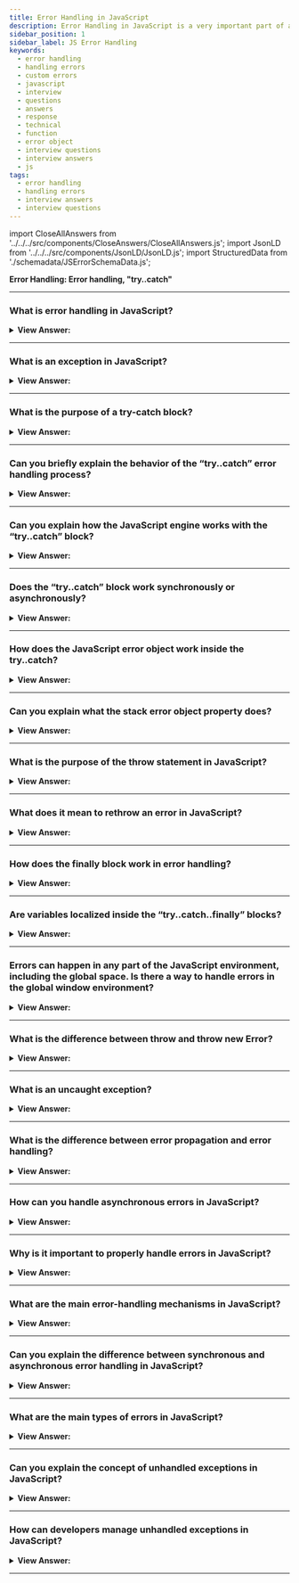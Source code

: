 ```yaml
---
title: Error Handling in JavaScript
description: Error Handling in JavaScript is a very important part of any web application. The try…catch construct has two main blocks, try and then catch blocks. Questions
sidebar_position: 1
sidebar_label: JS Error Handling
keywords:
  - error handling
  - handling errors
  - custom errors
  - javascript
  - interview
  - questions
  - answers
  - response
  - technical
  - function
  - error object
  - interview questions
  - interview answers
  - js
tags:
  - error handling
  - handling errors
  - interview answers
  - interview questions
---
```


import CloseAllAnswers from '../../../src/components/CloseAnswers/CloseAllAnswers.js';
import JsonLD from '../../../src/components/JsonLD/JsonLD.js';
import StructuredData from './schemadata/JSErrorSchemaData.js';

<JsonLD data={StructuredData} />

<head>
  <title>Error Handling | Frontend JavaScript Interview Questions</title>
</head>

**Error Handling: Error handling, "try..catch"**

<CloseAllAnswers />

---

### What is error handling in JavaScript?

<details>
  <summary><strong>View Answer:</strong></summary>
  <div>
  <div><strong>Interview Response:</strong> Error handling is the process of catching and managing exceptions or errors that occur during code execution to prevent program failure.
  </div>
  </div>
</details>

---

### What is an exception in JavaScript?

<details>
  <summary><strong>View Answer:</strong></summary>
  <div>
  <div><strong>Interview Response:</strong> An exception is an unexpected event or error that occurs during code execution, which can disrupt the normal flow of the program.<br />
  </div>
  </div>
</details>

---

### What is the purpose of a try-catch block?

<details>
  <summary><strong>View Answer:</strong></summary>
  <div>
  <div><strong>Interview Response:</strong> A try-catch block is used to handle exceptions by enclosing error-prone code in a try block and catching errors in the catch block.<br />
  </div>
  </div>
</details>

---

### Can you briefly explain the behavior of the “try..catch” error handling process?

<details>
  <summary><strong>View Answer:</strong></summary>
  <div>
  <div><strong>Interview Response:</strong> The try…catch construct has two main blocks, try and then catch blocks. First, the code in the try executes on the try block. If there is no error, it proceeds to execute and exit the code, skipping the catch. If there is an error in the try block, the catch gets invoked, and the error gets returned.</div><br />
  <div><strong>Technical Response:</strong> The try...catch construct has two main blocks: try, and then catch<br /><br />
  <strong>Steps:</strong><br /><br />
  <ol>
    <li>First, the code in try &#123;...&#125; executes.</li>
    <li>If there were no errors, then catch(err) is ignored: the execution reaches the end of try and goes on, skipping catch.</li>
    <li>If an error occurs, the try execution stops, and control flows to the beginning of catch(err). The err variable (we can use any name for it) contains an error object with details about what happened.</li>
  </ol>
  </div><br />
  <div><strong className="codeExample">Code Example:</strong><br /><br />

  <div></div>

```js
try {
  alert('Start of try runs'); // (1) <--

  lalala; // error, variable is not defined!

  alert('End of try (never reached)'); // (2)
} catch (err) {
  alert(`Error has occurred!`); // (3) <--
}
```

  </div>
  </div>
</details>

---

### Can you explain how the JavaScript engine works with the “try..catch” block?

<details>
  <summary><strong>View Answer:</strong></summary>
  <div>
  <div><strong>Interview Response:</strong> The most significant part of the interaction with the JavaScript engine is that the try..catch only works for runtime errors. The code must be runnable for `try..catch` to work. In other words, it should be valid JavaScript.</div><br />
  <div><strong>Technical Response:</strong> The most striking aspect of the interface with the JavaScript engine is that the try..catch statement only works for runtime failures. The code must be runnable for 'try..catch' to work. In other words, it should be legitimate JavaScript. It does not work if the code in the "try..catch" block incorrectly gets written. The JavaScript engine examines the code before running it. The errors that occur during the reading phase are called "parse-time" errors, and they are unrecoverable (from inside that code). This behavior is due to the engine's inability to comprehend the code. As a result, try...catch can only handle failures in "valid" code. Such mistakes commonly get referred to as "runtime errors" or "exceptions" in some instances.
  </div><br />
  <div><strong className="codeExample">Code Example:</strong><br /><br />

  <div></div>

```js
try {
  {{{{{{{{{{{{ // Syntax error will be invoked and not caught by catch handler
} catch(e) {
  alert("The engine can't understand this code, it's invalid");
}

```

  </div>
  </div>
</details>

---

### Does the “try..catch” block work synchronously or asynchronously?

<details>
  <summary><strong>View Answer:</strong></summary>
  <div>
  <div><strong>Interview Response:</strong> The JavaScript try..catch works synchronously when executed. We cannot use asynchronous methods or functions inside the try block because the code gets set to execute later while the catch has already finished, and the code dies inside the try block.</div><br />
  <div><strong>Technical Response:</strong> The JavaScript try..catch method operates synchronously when running. If an exception occurs in "scheduled" code, such as setTimeout, try..catch does not catch it. After the engine has exited the try..catch construct, the function gets called. To catch an exception within a scheduled function, try..catch must be present.
  </div><br />
  <div><strong className="codeExample">Code Example:</strong><br /><br />

  <div></div>

```js
try {
  setTimeout(function () {
    noSuchVariable; // script will die here
  }, 1000);
} catch (e) {
  alert("won't work");
}

//////// HOW TO FIX THIS ////////

// try..catch must be called inside of the setTimeout function
setTimeout(function () {
  try {
    noSuchVariable; // try..catch handles the error!
  } catch {
    alert('error is caught here!');
  }
}, 1000);
```

  </div>
  </div>
</details>

---

### How does the JavaScript error object work inside the try..catch?

<details>
  <summary><strong>View Answer:</strong></summary>
  <div>
  <div><strong>Interview Response:</strong> The error object has two main properties for all built-in errors, including the name and message properties. The err.name reflects the name of the error like an undefined variable, which returns a ReferenceError. The err.message returns a text-based message reflecting the error details.</div><br />
  <div><strong>Technical Response:</strong> JavaScript generates an object containing its details when an error occurs. The object then gets passed as an argument to catch. The error object has two significant fields for all built-in errors: the name and message properties. Like an undefined variable, err.name reflects the name of the error and produces a ReferenceError. The err.message returns a textual message reflecting the error details. In addition to the name and message properties, other non-standard properties are available in most environments.
  </div><br />
  <div><strong className="codeExample">Code Example:</strong><br /><br />

  <div></div>

```js
try {
  lalala; // error, variable is not defined!
} catch (err) {
  alert(err.name); // ReferenceError
  alert(err.message); // lalala is not defined
  alert(err.stack); // ReferenceError: lalala is not defined at (...call stack)

  // Can also show an error as a whole
  // The error is converted to string as "name: message"
  alert(err); // ReferenceError: lalala is not defined
}
```

:::note
In addition to the name and message properties, other non-standard properties are available in most environments.
:::

  </div>
  </div>
</details>

---

### Can you explain what the stack error object property does?

<details>
  <summary><strong>View Answer:</strong></summary>
  <div>
  <div><strong>Interview Response:</strong> The error object stack property returns a string with information about the sequence of nested calls that led to the error within the current call stack. It is commonly used for JavaScript debugging purposes and helps resolve issues within the code.
</div><br />
  <div><strong className="codeExample">Code Example:</strong><br /><br />

  <div></div>

```js
try {
  lalala; // error, variable is not defined!
} catch (err) {
  alert(err.stack); // ReferenceError: lalala is not defined at (...call stack)
}
```

  </div>
  </div>
</details>

---

### What is the purpose of the throw statement in JavaScript?

<details>
  <summary><strong>View Answer:</strong></summary>
  <div>
  <div><strong>Interview Response:</strong> The throw statement is used to manually generate an error or exception in a program. It allows developers to create custom error messages and trigger the catch block of a try-catch statement, allowing for more specific and fine-grained error handling.
</div><br />
  <div><strong className="codeExample">Code Example:</strong><br /><br />

  <div></div>

```js
function getRectArea(width, height) {
  if (isNaN(width) || isNaN(height)) {
    throw 'Parameter is not a number!';
  }
}

try {
  getRectArea(3, 'A');
} catch (e) {
  console.error(e);
  // expected output: "Parameter is not a number!"
}

///////////////////////////////////

// Standard errors
let error = new Error(message);
// or
let error = new SyntaxError(message);
let error = new ReferenceError(message);
// ...

///////////////////////////////////

// Standard error use
let error = new Error('Things happen o_O');

alert(error.name); // Error
alert(error.message); // Things happen o_O
```

:::note
The program terminates if no catch block exists among caller functions. JavaScript has many built-in constructors for standard errors: Error, SyntaxError, ReferenceError, TypeError, and others, and we can use them to create error objects.
:::

  </div>
  </div>
</details>

---

### What does it mean to rethrow an error in JavaScript?

<details>
  <summary><strong>View Answer:</strong></summary>
  <div>
  <div><strong>Interview Response:</strong> When dealing with errors, handling them at the perimeter of your application is not always sufficient. By the time the error bubbles up, we have often lost a lot of the context in which the error gets thrown. People sometimes catch an error, record it locally somehow, and then rethrow it. Rethrowing is the basic concept of using a throw statement when there is no clear way to handle an error. This process maintains the original stack trace recorded by the error as you "pass it back up" the call stack.</div><br />
  <div><strong>Technical Response:</strong> There is no special "rethrow" keyword in JavaScript. You throw() the error you caught, which maintains the original stack trace recorded by the error as you "pass it back up" the call stack.<br /><br />
  <strong>More specifically, the "rethrowing" approach gets described as follows:</strong><br /><br />
  <ol>
    <li>All errors get caught.</li>
    <li>We examine the error object err in the catch(err)#123;...&#125; block.</li>
    <li>We throw err if we don’t know how to handle it.</li>
  </ol>
  </div><br />
  <div><strong className="codeExample">Code Example:</strong><br /><br />

  <div></div>

```js
let json = '{ "age": 30 }'; // incomplete data
try {
  let user = JSON.parse(json);

  if (!user.name) {
    throw new SyntaxError('Incomplete data: no name');
  }

  blabla(); // unexpected error

  alert(user.name);
} catch (e) {
  if (e instanceof SyntaxError) {
    alert('JSON Error: ' + e.message);
  } else {
    throw e; // rethrow (*)
  }
}
```

  </div>
  </div>
</details>

---

### How does the finally block work in error handling?

<details>
  <summary><strong>View Answer:</strong></summary>
  <div>
  <div><strong>Interview Response:</strong> The finally block in error handling executes regardless of whether an exception occurs or not. It's often used for cleanup tasks, like closing files or database connections.
</div><br />
  <div><strong>Technical Response:</strong> In JavaScript, the try..catch..finally statement works in an ordered fashion. The first try block is where code execution happens. The catch statement executes if an exception gets thrown in the try block. The finally statement block contains all of the code executed after the try and catch statements resolve. If the try block executes without errors, the finally block gets executed. If the try statement results in an error, it passes the error to the catch block, and then and only then does the finally statement run.
</div><br />
  <div><strong className="codeExample">Code Example:</strong><br /><br />

  <div></div>

```js
try {
  //... try to execute the code ...
} catch (e) {
  //... handle errors ...
} finally {
  //... execute always ...
}
```

  </div>
  </div>
</details>

---

### Are variables localized inside the “try..catch..finally” blocks?

<details>
  <summary><strong>View Answer:</strong></summary>
  <div>
  <div><strong>Interview Response:</strong> Yes, as with everything in curly brackets (&#123;...&#125;), variables are localized to the “try..catch..finally” blocks individually. If a variable gets declared with one of the blocks, it is only accessible within that block.
</div><br />
  <div><strong className="codeExample">Code Example:</strong><br /><br />

  <div></div>

```js
let hello2 = 'Hello, JavaScript';

try {
  let hello = 'hello';
  console.log(hello); // returns "hello"
} catch (e) {
  console.log(e.message);
} finally {
  console.log(hello); // ReferenceError: hello is not defined
  console.log(hello2); // returns "Hello, JavaScript" from the global variable
}

console.log(hello); // ReferenceError: hello is not defined
```

  </div>
  </div>
</details>

---

### Errors can happen in any part of the JavaScript environment, including the global space. Is there a way to handle errors in the global window environment?

<details>
  <summary><strong>View Answer:</strong></summary>
  <div>
  <div><strong>Interview Response:</strong> Yes, we can use the global handler (global catch) window.onerror that is part of the Web API.</div><br />
  <div><strong>Technical Response:</strong> Yes, we can use the global handler (global catch) window.onerror that is part of the Web API. The onerror property of the GlobalEventHandlers mixin is an EventHandler that processes error events. Error events fire at various targets for different kinds of errors, such as runtime errors or when a resource (such as an img or script tags) fails to load. Installing a global error event handler is useful for the automated collection of error reports.
  </div><br />
  <div><strong className="codeExample">Code Example:</strong><br /><br />

<strong>Syntax: </strong> window.onerror = function(message, source, lineno, colno, error) &#123; ... &#125;;<br /><br />

  <div></div>

```js
window.onerror = function (message, url, line, col, error) {
  alert(`${message}\n At ${line}:${col} of ${url}`);
};

function readData() {
  badFunc(); // Whoops, something went wrong!
}

readData();
```

  </div>
  </div>
</details>

---

### What is the difference between throw and throw new Error?

<details>
  <summary><strong>View Answer:</strong></summary>
  <div>
  <div><strong>Interview Response:</strong> `throw` raises any object as an exception. `throw new Error` creates a new Error object with a specific message. The latter provides stack trace for debugging, which the former may not, depending on the thrown object.<br />
  </div><br />
  <div><strong className="codeExample">Code Example:</strong><br /><br />

  <div></div>

```javascript
try {
    let condition = false;

    if (!condition) {
        // throw any object
        // throw "An error occurred"; 

        // throw new Error
        throw new Error("An error occurred");
    }
} catch (error) {
    console.log(error); // Prints: Error: An error occurred
} finally {
    console.log("Finally block executed");
}

```

In this code, if `condition` is `false`, an exception is thrown. In the `catch` block, this exception is caught and its message is logged. Regardless of whether an exception occurs, the `finally` block always executes.

  </div>
  </div>
</details>

---

### What is an uncaught exception?

<details>
  <summary><strong>View Answer:</strong></summary>
  <div>
  <div><strong>Interview Response:</strong> An uncaught exception is an error that has not been caught by any try-catch block and can lead to program termination.</div><br />
  <div><strong className="codeExample">Code Example:</strong><br /><br />

  <div></div>

```js
try {
    throw new Error("An error occurred");
    // No catch block here
} finally {
    console.log("Finally block executed");
}
// Output: Uncaught Error: An error occurred
```

  </div>
  </div>
</details>

---

### What is the difference between error propagation and error handling?

<details>
  <summary><strong>View Answer:</strong></summary>
  <div>
  <div><strong>Interview Response:</strong> Error propagation allows errors to bubble up through the function call stack until caught. Error handling involves using strategies (like try/catch/finally blocks) to intercept, log, or respond to errors when they occur.</div><br />
  <div><strong className="codeExample">Code Example:</strong><br /><br />

  <div></div>

```javascript
function functionA() {
    throw new Error("An error occurred in functionA");
}

function functionB() {
    functionA();
}

try {
    // Error propagation: The error in functionA propagates to functionB, then up to here
    functionB();
} catch (error) {
    // Error handling: The error is caught and handled here
    console.log(error.message); // Prints: An error occurred in functionA
}
```

In this example, an error is thrown in `functionA`. This error is not caught within `functionA`, so it propagates up the call stack to `functionB`. From `functionB`, the error propagates up to the `try` block. This is where the error is caught and handled.

  </div>
  </div>
</details>

---

### How can you handle asynchronous errors in JavaScript?

<details>
  <summary><strong>View Answer:</strong></summary>
  <div>
  <div><strong>Interview Response:</strong> Asynchronous errors can be handled using callbacks with error-first arguments, Promises with .catch(), or async/await with try-catch blocks.<br />
  </div><br />
  <div><strong className="codeExample">Code Example:</strong><br /><br />

  <div></div>

```js
async function asyncFunc() {
    try {
        await someAsyncOperation();
    } catch (error) {
        console.log(error);
    }
}

```

  </div>
  </div>
</details>

---

### Why is it important to properly handle errors in JavaScript?

<details>
  <summary><strong>View Answer:</strong></summary>
  <div>
  <div><strong>Interview Response:</strong> Proper error handling helps maintain application stability, improves user experience, simplifies debugging, and enhances security.<br />
  </div>
  </div>
</details>

---

### What are the main error-handling mechanisms in JavaScript?

<details>
  <summary><strong>View Answer:</strong></summary>
  <div>
  <div><strong>Interview Response:</strong> JavaScript primarily handles errors using `try/catch/finally` for synchronous code, callbacks with error parameters for asynchronous operations in Node.js style, and Promises combined with `async/await` for modern asynchronous operations.</div><br />
  <div><strong className="codeExample">Code Example:</strong><br /><br />

  <div></div>

1. `try/catch/finally`:

```javascript
try {
    // code that may throw an error
    throw new Error("An error occurred");
} catch (error) {
    console.log(error.message);
} finally {
    console.log("This always runs");
}
```

2. Callbacks with error parameters:

```javascript
fs.readFile('/nonexistentfile.txt', function(err, data) {
  if (err) {
    console.log("Error reading file:", err);
  } else {
    console.log(data);
  }
});
```

3. Promises and `async/await`:

```javascript
async function asyncFunc() {
    try {
        let data = await fetch('https://nonexistenturl.com');
        console.log(data);
    } catch (error) {
        console.log("Error fetching data:", error);
    }
}
asyncFunc();
```

In these examples, `fs` represents the Node.js file system module and `fetch` is a browser-based API used for making HTTP requests. Please replace `/nonexistentfile.txt` and `'https://nonexistenturl.com'` with valid file path and URL respectively.

  </div>
  </div>
</details>

---

### Can you explain the difference between synchronous and asynchronous error handling in JavaScript?

<details>
  <summary><strong>View Answer:</strong></summary>
  <div>
  <div><strong>Interview Response:</strong> Synchronous error handling occurs when code is executed in a linear, sequential manner, and errors are handled immediately when they occur. Asynchronous error handling, on the other hand, involves handling errors that may occur during the execution of asynchronous operations, such as AJAX calls or promises. Asynchronous error handling often requires different techniques, such as using error callbacks or the catch method in promises.<br />
  </div>
  </div>
</details>

---

### What are the main types of errors in JavaScript?

<details>
  <summary><strong>View Answer:</strong></summary>
  <div>
  <div><strong>Interview Response:</strong> The main types of errors in JavaScript are Syntax Errors, Runtime Errors, and Logical Errors. Syntax Errors occur when there is a mistake in the syntax of the code, preventing it from being parsed.<br />
  </div>
  </div>
</details>

---

### Can you explain the concept of unhandled exceptions in JavaScript?

<details>
  <summary><strong>View Answer:</strong></summary>
  <div>
  <div><strong>Interview Response:</strong> An unhandled exception in JavaScript is an error or exception that isn't captured by any `catch` block in the current execution context, typically causing the program to crash.<br />
  </div><br />
  <div><strong className="codeExample">Code Example:</strong><br /><br />

  <div></div>

```javascript
function throwsError() {
    throw new Error("An error occurred");
}

try {
    // This function invocation is not within a try block
    throwsError();
} catch (error) {
    // This catch block does not catch the error thrown by throwsError()
}

// Output: Uncaught Error: An error occurred
```

In this example, the function `throwsError()` throws an error. Because the invocation of `throwsError()` is not wrapped in a `try` block, the thrown error is an unhandled exception.

  </div>
  </div>
</details>

---

### How can developers manage unhandled exceptions in JavaScript?

<details>
  <summary><strong>View Answer:</strong></summary>
  <div>
  <div><strong>Interview Response:</strong> Developers can manage unhandled exceptions in JavaScript using `try/catch` blocks, Promise rejection handlers, or global error event handlers like `window.onerror` or `process.on('uncaughtException')`.<br />
  </div><br />
  <div><strong className="codeExample">Code Example:</strong><br /><br />

  <div></div>

1. `try/catch` blocks:

```javascript
try {
    throw new Error("An error occurred");
} catch (error) {
    console.log(error.message); // Handles the error
}
```

2. Promise rejection handlers:

```javascript
Promise.reject("Promise Error").catch(error => {
    console.log(error); // Handles the promise rejection
});
```

3. Global error event handlers:

```javascript
// In a browser environment
window.onerror = function(message, url, line, column, error) {
    console.log(message);
    return true; // Prevents default handling
};

// In a Node.js environment
process.on('uncaughtException', function(error) {
    console.log(error.message);
});
```

Please note that using `process.on('uncaughtException')` in Node.js should be done carefully as it can keep the process running even when it's in an unknown state. It's usually better to log the error, then gracefully shut down and restart the process.

  </div>
  </div>
</details>

---
